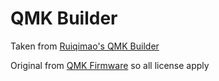 # QMK Builder

Taken from [Ruiqimao's QMK Builder](https://github.com/ruiqimao/qmkbuilder)

Original from [QMK Firmware](https://github.com/qmk/qmk_firmware/) so all license apply